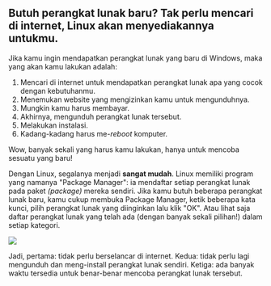 <?php require("../../entete.php"); ?> <?php require("../../base.php"); ?> <?php require("../../fonctions.php"); ?>

<div id="corps">

<h2>Butuh perangkat lunak baru? Tak perlu mencari di internet, Linux akan menyediakannya untukmu.</h2>

Jika kamu ingin mendapatkan perangkat lunak yang baru di Windows, maka yang akan kamu lakukan adalah:

<ol>
<li>Mencari di internet untuk mendapatkan perangkat lunak apa yang cocok dengan kebutuhanmu.</li>
<li>Menemukan website yang mengizinkan kamu untuk mengunduhnya.</li>
<li>Mungkin kamu harus membayar.</li>
<li>Akhirnya, mengunduh perangkat lunak tersebut.</li>
<li>Melakukan instalasi.</li>
<li>Kadang-kadang harus me-<i>reboot</i> komputer.</li>
</ol>

Wow, banyak sekali yang harus kamu lakukan, hanya untuk mencoba sesuatu yang baru!

Dengan Linux, segalanya menjadi <b>sangat mudah</b>. Linux memiliki program yang namanya "Package Manager": ia mendaftar setiap perangkat lunak pada paket <i>(package)</i> mereka sendiri. Jika kamu butuh beberapa perangkat lunak baru, kamu cukup membuka Package Manager, ketik beberapa kata kunci, pilih perangkat lunak yang diinginkan lalu klik "OK". Atau lihat saja daftar perangkat lunak yang telah ada (dengan banyak sekali pilihan!) dalam setiap kategori.

<img src="Images/synaptic.png" />

Jadi, pertama: tidak perlu berselancar di internet. Kedua: tidak perlu lagi mengunduh dan meng-install perangkat lunak sendiri. Ketiga: ada banyak waktu tersedia untuk benar-benar mencoba perangkat lunak tersebut.


</div>


